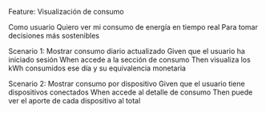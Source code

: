 Feature: Visualización de consumo

Como usuario
Quiero ver mi consumo de energía en tiempo real
Para tomar decisiones más sostenibles

Scenario 1: Mostrar consumo diario actualizado
Given que el usuario ha iniciado sesión
When accede a la sección de consumo
Then visualiza los kWh consumidos ese día y su equivalencia monetaria

Scenario 2: Mostrar consumo por dispositivo
Given que el usuario tiene dispositivos conectados
When accede al detalle de consumo
Then puede ver el aporte de cada dispositivo al total
